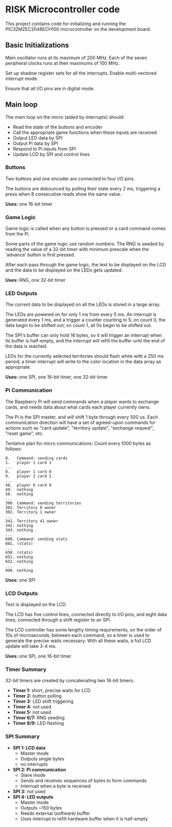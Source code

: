 # RISK Microcontroller code

This project contains code for initializing and running the PIC32MZEC2048ECH100 microcontroller on the development board. 

## Basic Initializations
Main oscillator runs at its maximum of 200 MHz.
Each of the seven peripheral clocks runs at their maximums of 100 MHz.

Set up shadow register sets for all the interrupts.
Enable multi-vectored interrupt mode.

Ensure that all I/O pins are in digital mode.

## Main loop
The main loop on the micro (aided by interrupts) should:
- Read the state of the buttons and encoder
- Call the appropriate game functions when these inputs are received
- Output LED data by SPI
- Output Pi data by SPI
- Respond to Pi inputs from SPI
- Update LCD by SPI and control lines

### Buttons
Two buttons and one encoder are connected to four I/O pins.

The buttons are debounced by polling their state every 2 ms, triggering a press
when 8 consecutive reads show the same value. 

**Uses:** one 16-bit timer

### Game Logic
Game logic is called when any button is pressed or a card command comes from
the Pi. 

Some parts of the game logic use random numbers. The RNG is seeded by reading
the value of a 32-bit timer with minimum prescale when the 'advance' button is
first pressed.

After each pass through the game logic, the text to be displayed on the LCD and
the data to be displayed on the LEDs gets updated.

**Uses:** RNG, one 32-bit timer

### LED Outputs
The current data to be displayed on all the LEDs is stored in a large array.

The LEDs are powered on for only 1 ms from every 5 ms. An interrupt is
generated every 1 ms, and a trigger a counter counting to 5; on count 0, the
data begin to be shifted out; on count 1, all 0s begin to be shifted out.

The SPI's buffer can only hold 16 bytes, so it will trigger an interrupt when
its buffer is half-empty, and the interrupt will refill the buffer until the
end of the data is reached.

LEDs for the currently selected territories should flash white with a 250 ms
period; a timer interrupt will write to the color location in the data array as
appropriate.

**Uses:** one SPI, one 16-bit timer, one 32-bit timer

### Pi Communication
The Raspberry Pi will send commands when a player wants to exchange cards, and
needs data about what cards each player currently owns.

The Pi is the SPI master, and will shift 1 byte through every 500 us. Each
communication direction will have a set of agreed-upon commands for actions
such as "card update", "territory update", "exchange request", "reset game",
etc. 

Tentative plan for micro communications: Count every 1000 bytes as follows:
```
0.   Command: sending cards
1.   player 1 card 1
...
8.   player 1 card 8
9.   player 2 card 1
...
48.  player 6 card 8
49.  nothing
50.  nothing
...
300. Command: sending territories
301. Territory 0 owner
302. Territory 1 owner
...
341. Territory 41 owner
342. nothing
343. nothing
...
600. Command: sending stats
601. (stats)
...
650. (stats)
651. nothing
652. nothing
...
999. nothing
```
**Uses:** one SPI

### LCD Outputs
Text is displayed on the LCD.

The LCD has five control lines, connected directly to I/O pins, and eight data lines, connected through a shift register to an SPI.

The LCD controller has some lengthy timing requirements, on the order of 10s of microseconds, between each command, so a timer is used to generate the precise waits necessary. With all these waits, a full LCD update will take 3-4 ms.

**Uses:** one SPI, one 16-bit timer

### Timer Summary
32-bit timers are created by concatenating two 16-bit timers.
- **Timer 1:** short, precise waits for LCD
- **Timer 2:** button polling
- **Timer 3:** LED shift triggering
- **Timer 4:** not used
- **Timer 5:** not used
- **Timer 6/7:** RNG seeding
- **Timer 8/9:** LED flashing

### SPI Summary
- **SPI 1: LCD data**
  - Master mode
  - Outputs single bytes
  - no interrupts
- **SPI 2: Pi communication**
  - Slave mode
  - Sends and receives sequences of bytes to form commands
  - Interrupt when a byte is received
- **SPI 3:** not used
- **SPI 4: LED outputs**
  - Master mode
  - Outputs ~150 bytes
  - Needs external (software) buffer
  - Uses interrupt to refill hardware buffer when it is half-empty
